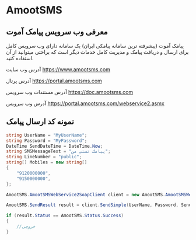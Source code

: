 # AmootSMS

## معرفی وب سرویس پیامک آموت
پیامک آموت (پیشرفته ترین سامانه پیامکی ایران) یک سامانه دارای وب سرویس کامل برای ارسال و دریافت پیامک و مدیریت کامل خدمات دیگر است که براحتی میتوانید از آن استفاده کنید.

آدرس وب سایت
https://www.amootsms.com

آدرس پرتال
https://portal.amootsms.com

آدرس مستندات وب سرویس 
https://doc.amootsms.com

آدرس وب سرویس
https://portal.amootsms.com/webservice2.asmx





## نمونه کد ارسال پیامک
```C#
string UserName = "MyUserName";
string Password = "MyPassword";
DateTime SendDateTime = DateTime.Now;
string SMSMessageText = "پیامک تستی من";
string LineNumber = "public";
string[] Mobiles = new string[]
{
    "9120000000",
    "9150000000",
};

AmootSMS.AmootSMSWebService2SoapClient client = new AmootSMS.AmootSMSWebService2SoapClient("AmootSMSWebService2Soap12");

AmootSMS.SendResult result = client.SendSimple(UserName, Password, SendDateTime, SMSMessageText, LineNumber, Mobiles);

if (result.Status == AmootSMS.Status.Success)
{
    //خروجی
}
```

